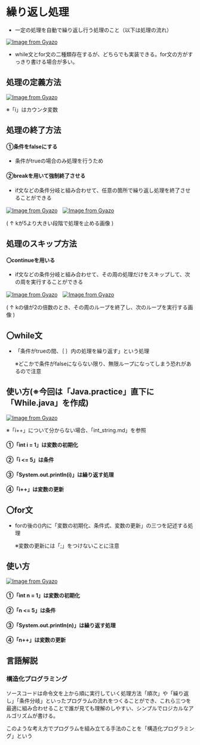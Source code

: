 # 繰り返し処理
- 一定の処理を自動で繰り返し行う処理のこと（以下は処理の流れ）

[![Image from Gyazo](https://i.gyazo.com/bcb170c8ad0819f74160e2c864f5d46c.png)](https://gyazo.com/bcb170c8ad0819f74160e2c864f5d46c)

- while文とfor文の二種類存在するが、どちらでも実装できる。for文の方がすっきり書ける場合が多い。

## 処理の定義方法
[![Image from Gyazo](https://i.gyazo.com/15a4ada1dbcd8f4135e722f9fdb2b6e3.png)](https://gyazo.com/15a4ada1dbcd8f4135e722f9fdb2b6e3)

※「i」はカウンタ変数

## 処理の終了方法
#### ①条件をfalseにする
- 条件がtrueの場合のみ処理を行うため
#### ②breakを用いて強制終了させる
- if文などの条件分岐と組み合わせて、任意の箇所で繰り返し処理を終了させることができる

[![Image from Gyazo](https://i.gyazo.com/58166f1c7bdf18e61271a3afae58ac54.png)](https://gyazo.com/58166f1c7bdf18e61271a3afae58ac54)　[![Image from Gyazo](https://i.gyazo.com/097d2fd0e6bc23571ffd6cddbf066f28.png)](https://gyazo.com/097d2fd0e6bc23571ffd6cddbf066f28)

( ↑ kが5より大きい段階で処理を止める画像 )

## 処理のスキップ方法
#### 〇continueを用いる
- if文などの条件分岐と組み合わせて、その周の処理だけをスキップして、次の周を実行することができる

[![Image from Gyazo](https://i.gyazo.com/81848de1d6f039decc483b33557862de.png)](https://gyazo.com/81848de1d6f039decc483b33557862de)　[![Image from Gyazo](https://i.gyazo.com/e3a963312f59b46981e58dd305ff6d91.png)](https://gyazo.com/e3a963312f59b46981e58dd305ff6d91)

( ↑ kの値が2の倍数のとき、その周のループを終了し、次のループを実行する画像 )

## 〇while文
- 「条件がtrueの間、｛ ｝内の処理を繰り返す」という処理
  
  ※どこかで条件がfalseにならない限り、無限ループになってしまう恐れがあるので注意
  
## 使い方(※今回は「Java.practice」直下に「While.java」を作成)
[![Image from Gyazo](https://i.gyazo.com/3626f8bfd752f649584a6b295cb7fadb.png)](https://gyazo.com/3626f8bfd752f649584a6b295cb7fadb)

※「i++」について分からない場合、「int_string.md」を参照

#### ①「int i = 1」は変数の初期化

#### ②「i <= 5」は条件

#### ③「System.out.println(i)」は繰り返す処理

#### ④「i++」は変数の更新

## 〇for文
- forの後の()内に「変数の初期化、条件式、変数の更新」の三つを記述する処理

  ※変数の更新には「;」をつけないことに注意

## 使い方
[![Image from Gyazo](https://i.gyazo.com/6a7e4e0a8fe225ae399fc437cdd887ef.png)](https://gyazo.com/6a7e4e0a8fe225ae399fc437cdd887ef)

#### ①「int n = 1」は変数の初期化

#### ②「n <= 5」は条件

#### ③「System.out.println(n)」は繰り返す処理

#### ④「n++」は変数の更新

## 言語解説
### 構造化プログラミング
ソースコードは命令文を上から順に実行していく処理方法「順次」や「繰り返し」「条件分岐」といったプログラムの流れをつくることができ、これら三つを最適に組み合わせることで誰が見ても理解のしやすい、シンプルでロジカルなアルゴリズムが書ける。

このような考え方でプログラムを組み立てる手法のことを「構造化プログラミング」という
